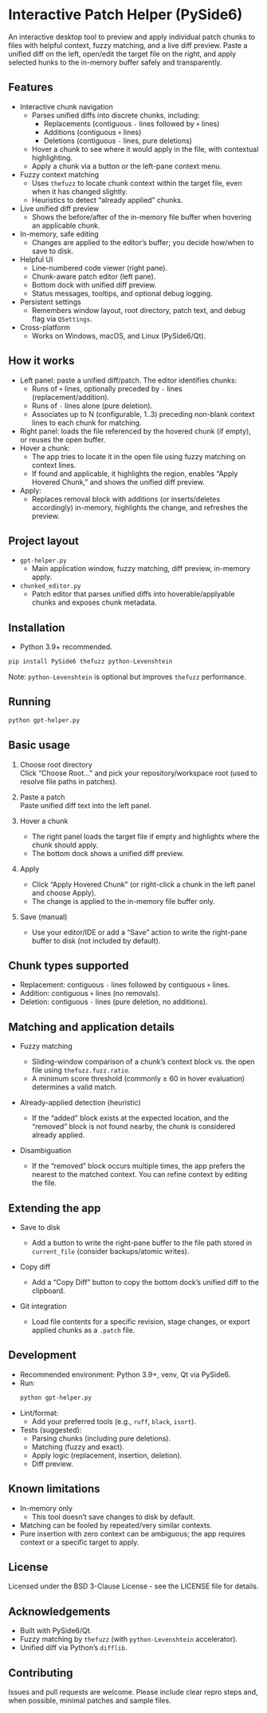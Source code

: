 # Interactive Patch Helper (PySide6)

An interactive desktop tool to preview and apply individual patch chunks to files with helpful context, fuzzy matching, and a live diff preview. Paste a unified diff on the left, open/edit the target file on the right, and apply selected hunks to the in-memory buffer safely and transparently.

## Features

- Interactive chunk navigation
  - Parses unified diffs into discrete chunks, including:
    - Replacements (contiguous `-` lines followed by `+` lines)
    - Additions (contiguous `+` lines)
    - Deletions (contiguous `-` lines, pure deletions)
  - Hover a chunk to see where it would apply in the file, with contextual highlighting.
  - Apply a chunk via a button or the left-pane context menu.
- Fuzzy context matching
  - Uses `thefuzz` to locate chunk context within the target file, even when it has changed slightly.
  - Heuristics to detect “already applied” chunks.
- Live unified diff preview
  - Shows the before/after of the in-memory file buffer when hovering an applicable chunk.
- In-memory, safe editing
  - Changes are applied to the editor’s buffer; you decide how/when to save to disk.
- Helpful UI
  - Line-numbered code viewer (right pane).
  - Chunk-aware patch editor (left pane).
  - Bottom dock with unified diff preview.
  - Status messages, tooltips, and optional debug logging.
- Persistent settings
  - Remembers window layout, root directory, patch text, and debug flag via `QSettings`.
- Cross-platform
  - Works on Windows, macOS, and Linux (PySide6/Qt).

## How it works

- Left panel: paste a unified diff/patch. The editor identifies chunks:
  - Runs of `+` lines, optionally preceded by `-` lines (replacement/addition).
  - Runs of `-` lines alone (pure deletion).
  - Associates up to N (configurable, 1..3) preceding non-blank context lines to each chunk for matching.
- Right panel: loads the file referenced by the hovered chunk (if empty), or reuses the open buffer.
- Hover a chunk:
  - The app tries to locate it in the open file using fuzzy matching on context lines.
  - If found and applicable, it highlights the region, enables “Apply Hovered Chunk,” and shows the unified diff preview.
- Apply:
  - Replaces removal block with additions (or inserts/deletes accordingly) in-memory, highlights the change, and refreshes the preview.

## Project layout

- `gpt-helper.py`
  - Main application window, fuzzy matching, diff preview, in-memory apply.
- `chunked_editor.py`
  - Patch editor that parses unified diffs into hoverable/applyable chunks and exposes chunk metadata.

## Installation

- Python 3.9+ recommended.

```bash
pip install PySide6 thefuzz python-Levenshtein
```

Note: `python-Levenshtein` is optional but improves `thefuzz` performance.

## Running

```bash
python gpt-helper.py
```

## Basic usage

1) Choose root directory  
   Click “Choose Root…” and pick your repository/workspace root (used to resolve file paths in patches).

2) Paste a patch  
   Paste unified diff text into the left panel.

3) Hover a chunk  
   - The right panel loads the target file if empty and highlights where the chunk should apply.
   - The bottom dock shows a unified diff preview.

4) Apply  
   - Click “Apply Hovered Chunk” (or right-click a chunk in the left panel and choose Apply).
   - The change is applied to the in-memory file buffer only.

5) Save (manual)  
   - Use your editor/IDE or add a “Save” action to write the right-pane buffer to disk (not included by default).

## Chunk types supported

- Replacement: contiguous `-` lines followed by contiguous `+` lines.
- Addition: contiguous `+` lines (no removals).
- Deletion: contiguous `-` lines (pure deletion, no additions).

## Matching and application details

- Fuzzy matching
  - Sliding-window comparison of a chunk’s context block vs. the open file using `thefuzz.fuzz.ratio`.
  - A minimum score threshold (commonly ≥ 60 in hover evaluation) determines a valid match.

- Already-applied detection (heuristic)
  - If the “added” block exists at the expected location, and the “removed” block is not found nearby, the chunk is considered already applied.

- Disambiguation
  - If the “removed” block occurs multiple times, the app prefers the nearest to the matched context. You can refine context by editing the file.

## Extending the app

- Save to disk
  - Add a button to write the right-pane buffer to the file path stored in `current_file` (consider backups/atomic writes).

- Copy diff
  - Add a “Copy Diff” button to copy the bottom dock’s unified diff to the clipboard.

- Git integration
  - Load file contents for a specific revision, stage changes, or export applied chunks as a `.patch` file.

## Development

- Recommended environment: Python 3.9+, venv, Qt via PySide6.
- Run:
  ```bash
  python gpt-helper.py
  ```
- Lint/format:
  - Add your preferred tools (e.g., `ruff`, `black`, `isort`).
- Tests (suggested):
  - Parsing chunks (including pure deletions).
  - Matching (fuzzy and exact).
  - Apply logic (replacement, insertion, deletion).
  - Diff preview.

## Known limitations

- In-memory only
  - This tool doesn’t save changes to disk by default.
- Matching can be fooled by repeated/very similar contexts.
- Pure insertion with zero context can be ambiguous; the app requires context or a specific target to apply.

## License

Licensed under the BSD 3-Clause License - see the LICENSE file for details.

## Acknowledgements

- Built with PySide6/Qt.
- Fuzzy matching by `thefuzz` (with `python-Levenshtein` accelerator).
- Unified diff via Python’s `difflib`.

## Contributing

Issues and pull requests are welcome. Please include clear repro steps and, when possible, minimal patches and sample files.
